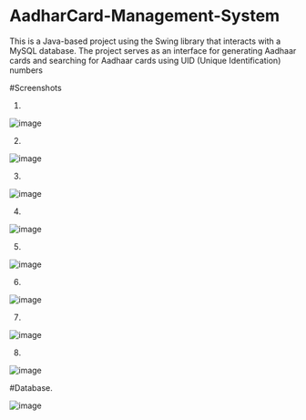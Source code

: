 # AadharCard-Management-System
This is a Java-based project using the Swing library that interacts with a MySQL database. The project serves as an interface for generating Aadhaar cards and searching for Aadhaar cards using UID (Unique Identification) numbers

#Screenshots

1.
![image](https://github.com/Sourabhshintre/AadharCard-Management-System-Identity-Boost-/assets/96312514/6544a4f0-7675-42cb-9f35-5567a11ffec0)


2.
![image](https://github.com/Sourabhshintre/AadharCard-Management-System-Identity-Boost-/assets/96312514/b09f4c71-02ba-485d-9f69-307c6e24d700)


3.
![image](https://github.com/Sourabhshintre/AadharCard-Management-System-Identity-Boost-/assets/96312514/33a2b5a1-f4ae-459a-b868-23a1c71093e1)


4.
![image](https://github.com/Sourabhshintre/AadharCard-Management-System-Identity-Boost-/assets/96312514/f6adbf70-d105-4134-b43c-0865de77a7e7)


5.
![image](https://github.com/Sourabhshintre/AadharCard-Management-System-Identity-Boost-/assets/96312514/ce939df0-43f2-4909-b2aa-3ad4f98385b6)


6.
![image](https://github.com/Sourabhshintre/AadharCard-Management-System-Identity-Boost-/assets/96312514/2309e43f-7d6f-4416-8855-a421134c35d0)


7.
![image](https://github.com/Sourabhshintre/AadharCard-Management-System-Identity-Boost-/assets/96312514/206cdd7a-e261-4631-bf4f-25bff6903c01)

8.
![image](https://github.com/Sourabhshintre/AadharCard-Management-System-Identity-Boost-/assets/96312514/4d61d068-a3c2-4bf3-9f1a-abfc8ee4017c)



#Database.

![image](https://github.com/Sourabhshintre/AadharCard-Management-System-Identity-Boost-/assets/96312514/79127417-cdd4-4207-83ca-71582b5d80cc)


